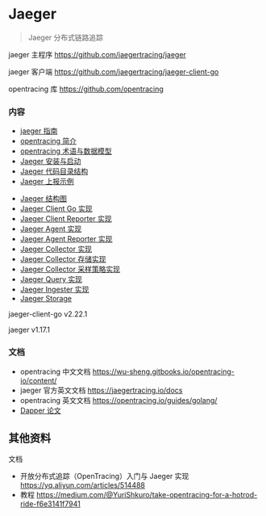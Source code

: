 <!-- ---
title: jaeger
date: 2019-06-17 17:42:38
category: src, jaeger
--- -->

# Jaeger

> Jaeger 分布式链路追踪

jaeger 主程序 https://github.com/jaegertracing/jaeger

jaeger 客户端 https://github.com/jaegertracing/jaeger-client-go

opentracing 库 https://github.com/opentracing

### 内容

- [jaeger 指南](jaeger/jaeger_guide.md)
- [opentracing 简介](jaeger/opentracing.md)
- [opentracing 术语与数据模型](jaeger/opentracing_specification.md)
- [Jaeger 安装与启动](jaeger/jaeger_startup.md)
- [Jaeger 代码目录结构](jaeger/jaeger_code.md)
- [Jaeger 上报示例](jaeger/jaeger_hotrod.md)
* [Jaeger 结构图](jaeger/jaeger_structure.md)
* [Jaeger Client Go 实现](jaeger/jaeger_client_go.md)
* [Jaeger Client Reporter 实现](jaeger/jaeger_client_reporter.md)
* [Jaeger Agent 实现](jaeger/jaeger_agent.md)
* [Jaeger Agent Reporter 实现](jaeger/jaeger_agent_reporter.md)
* [Jaeger Collector 实现](jaeger/jaeger_collector.md)
* [Jaeger Collector 存储实现](jaeger/jaeger_collector_storage.md)
* [Jaeger Collector 采样策略实现](jaeger/jaeger_collector_sample.md)
* [Jaeger Query 实现](jaeger/jaeger_query.md)
* [Jaeger Ingester 实现](jaeger/jaeger_ingester.md)
* [Jaeger Storage](jaeger/jaeger_storage.md)


jaeger-client-go 
v2.22.1

jaeger
v1.17.1

### 文档

- opentracing 中文文档 https://wu-sheng.gitbooks.io/opentracing-io/content/
- jaeger 官方英文文档 https://jaegertracing.io/docs
- opentracing 英文文档 https://opentracing.io/guides/golang/
- [Dapper 论文](https://bigbully.github.io/Dapper-translation/)

## 其他资料

文档

- 开放分布式追踪（OpenTracing）入门与 Jaeger 实现 https://yq.aliyun.com/articles/514488
- 教程 https://medium.com/@YuriShkuro/take-opentracing-for-a-hotrod-ride-f6e3141f7941